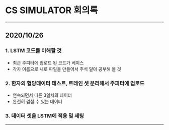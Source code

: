 CS SIMULATOR 회의록
===================

---

2020/10/26
----------

### 1. LSTM 코드를 이해할 것

-	최근 주피터에 업로드 된 코드가 베이스
-	각자 이름으로 새로 파일을 만들어서 주석 달아 공부해 볼 것

### 2. 환자의 혈당데이터 테스트, 트레인 셋 분리해서 주피터에 업로드

-	연속되면서 다른 3일치의 데이터
-	완전히 겹칠 수 있는 데이터

### 3. 데이터 셋을 LSTM에 적용 및 세팅

---
